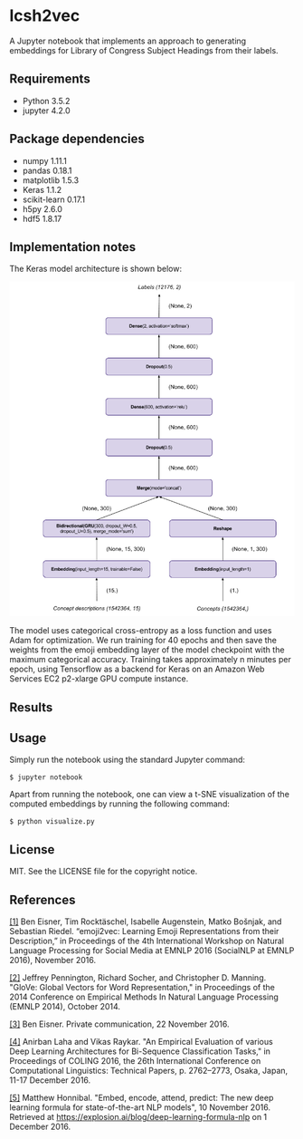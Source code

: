 # lcsh2vec
A Jupyter notebook that implements an approach to generating embeddings for Library of Congress Subject Headings from their labels.

## Requirements

* Python 3.5.2
* jupyter 4.2.0

## Package dependencies

* numpy 1.11.1
* pandas 0.18.1
* matplotlib 1.5.3
* Keras 1.1.2
* scikit-learn 0.17.1
* h5py 2.6.0
* hdf5 1.8.17

## Implementation notes

The Keras model architecture is shown below:

![[Keras architecture for LCSH embedding generation]](lcsh2vec_arch.png)

The model uses categorical cross-entropy as a loss function and uses Adam for optimization. We run training for 40 epochs and then save the weights from the emoji embedding layer of the model checkpoint with the maximum categorical accuracy. Training takes approximately n minutes per epoch, using Tensorflow as a backend for Keras on an Amazon Web Services EC2 p2-xlarge GPU compute instance.

## Results

## Usage

Simply run the notebook using the standard Jupyter command:

    $ jupyter notebook

Apart from running the notebook, one can view a t-SNE visualization of the computed embeddings by running the following command:

    $ python visualize.py

## License

MIT. See the LICENSE file for the copyright notice.

## References

[[1]](https://arxiv.org/abs/1609.08359) Ben Eisner, Tim Rocktäschel, Isabelle Augenstein, Matko Bošnjak, and Sebastian Riedel. “emoji2vec: Learning Emoji Representations from their Description,” in Proceedings of the 4th International Workshop on Natural Language Processing for Social Media at EMNLP 2016 (SocialNLP at EMNLP 2016), November 2016.

[[2]](http://nlp.stanford.edu/pubs/glove.pdf) Jeffrey Pennington, Richard Socher, and Christopher D. Manning. "GloVe: Global Vectors for Word Representation," in Proceedings of the 2014 Conference on Empirical Methods In Natural Language Processing (EMNLP 2014), October 2014.

[[3]](#eisner-personal-communication) Ben Eisner. Private communication, 22 November 2016.

[[4]](https://arxiv.org/abs/1607.04853v2) Anirban Laha and Vikas Raykar. "An Empirical Evaluation of various Deep Learning Architectures for Bi-Sequence Classification Tasks," in Proceedings of COLING 2016, the 26th International Conference on Computational Linguistics: Technical Papers, p. 2762–2773, Osaka, Japan, 11-17 December 2016.

[[5]](https://explosion.ai/blog/deep-learning-formula-nlp) Matthew Honnibal. "Embed, encode, attend, predict: The new deep learning formula for state-of-the-art NLP models", 10 November 2016. Retrieved at https://explosion.ai/blog/deep-learning-formula-nlp on 1 December 2016.
